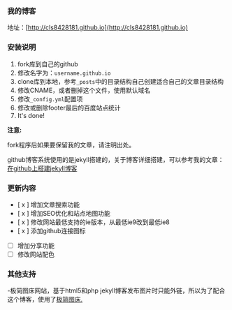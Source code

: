 ### 我的博客

地址：[http://cls8428181.github.io](http://cls8428181.github.io)


### 安装说明

1. fork库到自己的github
2. 修改名字为：`username.github.io`
3. clone库到本地，参考`_posts`中的目录结构自己创建适合自己的文章目录结构
4. 修改CNAME，或者删掉这个文件，使用默认域名
5. 修改`_config.yml`配置项
6. 修改或删除footer最后的百度站点统计
7. It's done!

**注意:**

fork程序后如果要保留我的文章，请注明出处。

github博客系统使用的是jekyll搭建的，关于博客详细搭建，可以参考我的文章：[在github上搭建jekyll博客](https://cls8428181.github.io/2014/02/12/how-to-deploy-a-blog-on-github-by-jekyll.html)


### 更新内容
-   [ x ]  增加文章搜索功能
-   [ x ]  增加SEO优化和站点地图功能
-   [ x ]  修改网站最低支持的ie版本，从最低ie9改到最低ie8
-   [ x ]  添加github连接图标
-   [   ]  增加分享功能
-   [   ]  修改网站配色

### 其他支持

-极简图床网站，基于html5和php
jekyll博客发布图片时只能外链，所以为了配合这个博客，使用了[极简图床.](http://jiantuku.com/#/)



